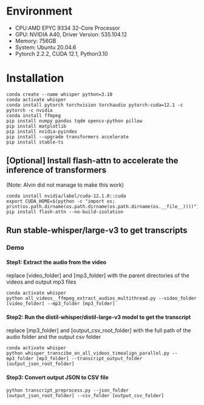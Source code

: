 # Environment

- CPU:AMD EPYC 9334 32-Core Processor
- GPU: NVIDIA A40,  Driver Version: 535.104.12 
- Memory: 756GB
- System: Ubuntu 20.04.6
- Pytorch 2.2.2, CUDA 12.1, Python3.10

# Installation

```
conda create --name whisper python=3.10
conda activate whisper
conda install pytorch torchvision torchaudio pytorch-cuda=12.1 -c pytorch -c nvidia
conda install ffmpeg
pip install numpy pandas tqdm opencv-python pillow
pip install matplotlib
pip install nvidia-pyindex 
pip install --upgrade transformers accelerate
pip install stable-ts
```

## [Optional] Install flash-attn to accelerate the inference of transformers
(Note: Alvin did not manage to make this work)
```
conda install nvidia/label/cuda-12.1.0::cuda
export CUDA_HOME=$(python -c "import os; print(os.path.dirname(os.path.dirname(os.path.dirname(os.__file__))))")
pip install flash-attn --no-build-isolation
```

## Run stable-whisper/large-v3 to get transcripts

### Demo

#### Step1: Extract the audio from the video
replace [video_folder] and [mp3_folder] with the parent directories of the videos and output mp3 files
```
conda activate whisper
python all_videos__ffmpeg_extract_audios_multithread.py --video_folder [video_folder] --mp3_folder [mp3_folder]
```
#### Step2: Run the distil-whisper/distil-large-v3 model to get the transcript
replace [mp3_folder] and [output_csv_root_folder] with the full path of the audio folder and the output csv folder
```
conda activate whisper
python whisper_transcibe_on_all_videos_timealign_parallel.py --mp3_folder [mp3_folder] --transcript_output_folder [output_json_root_folder]
```
#### Step3: Convert output JSON to CSV file
```
python transcript_preprocess.py --json_folder [output_json_root_folder] --csv_folder [output_csv_folder]
```
